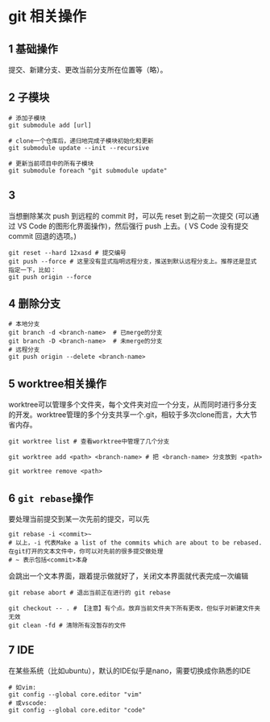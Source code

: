# git 相关操作

## 1 基础操作

提交、新建分支、更改当前分支所在位置等（略）。

## 2 子模块

```shell
# 添加子模块
git submodule add [url]

# clone一个仓库后，递归地完成子模块初始化和更新
git submodule update --init --recursive

# 更新当前项目中的所有子模块
git submodule foreach "git submodule update"
```

## 3

当想删除某次 push 到远程的 commit 时，可以先 reset 到之前一次提交 (可以通过 VS Code 的图形化界面操作)，然后强行 push 上去。( VS Code 没有提交 commit 回退的选项。)

```shell
git reset --hard 12xasd # 提交编号
git push --force # 这里没有显式指明远程分支，推送到默认远程分支上。推荐还是显式指定一下，比如：
git push origin --force
```

## 4 删除分支

```shell
# 本地分支
git branch -d <branch-name>  # 已merge的分支
git branch -D <branch-name>  # 未merge的分支
# 远程分支
git push origin --delete <branch-name>
```

## 5 worktree相关操作

worktree可以管理多个文件夹，每个文件夹对应一个分支，从而同时进行多分支的开发。worktree管理的多个分支共享一个.git，相较于多次clone而言，大大节省内存。

```shell
git worktree list # 查看worktree中管理了几个分支

git worktree add <path> <branch-name> # 把 <branch-name> 分支放到 <path>

git worktree remove <path>
```

## 6 `git rebase`操作

要处理当前提交到某一次先前的提交，可以先

```shell
git rebase -i <commit>~
# 以上，-i 代表Make a list of the commits which are about to be rebased.在git打开的文本文件中，你可以对先前的很多提交做处理
# ~ 表示包括<commit>本身
```

会跳出一个文本界面，跟着提示做就好了，关闭文本界面就代表完成一次编辑

```shell
git rebase abort # 退出当前正在进行的 git rebase
```

```shell
git checkout -- . # 【注意】有个点。放弃当前文件夹下所有更改，但似乎对新建文件夹无效
git clean -fd # 清除所有没暂存的文件
```

## 7 IDE

在某些系统（比如ubuntu），默认的IDE似乎是nano，需要切换成你熟悉的IDE

```shell
# 如vim:
git config --global core.editor "vim"
# 或vscode:
git config --global core.editor "code"
```
